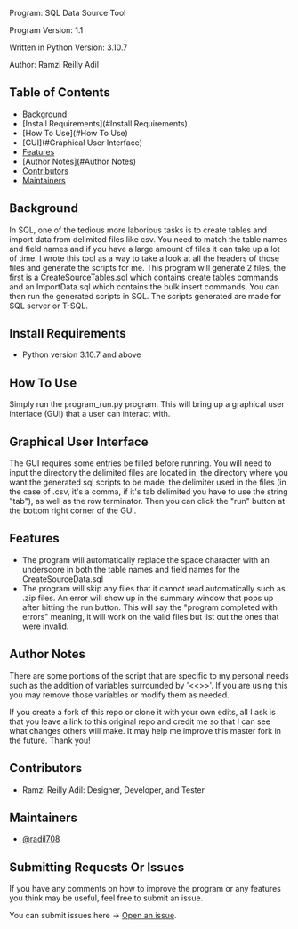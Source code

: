 Program: SQL Data Source Tool 

Program Version: 1.1

Written in Python Version: 3.10.7

Author: Ramzi Reilly Adil

## Table of Contents
- [Background](#background)
- [Install Requirements](#Install Requirements)
- [How To Use](#How To Use)
- [GUI](#Graphical User Interface)
- [Features](#Features)
- [Author Notes](#Author Notes)
- [Contributors](#Contributors)
- [Maintainers](#Maintainers)


## Background
In SQL, one of the tedious more laborious tasks is to create tables and import data from delimited files
like csv. You need to match the table names and field names and if you have a large amount of files
it can take up a lot of time. I wrote this tool as a way to take a look at all the headers of those files
and generate the scripts for me. This program will generate 2 files, the first is a CreateSourceTables.sql
which contains create tables commands and an ImportData.sql which contains the bulk insert commands.
You can then run the generated scripts in SQL. The scripts generated are made for SQL server or T-SQL.

## Install Requirements
- Python version 3.10.7 and above

## How To Use
Simply run the program_run.py program. This will bring up a graphical user interface (GUI)
that a user can interact with.

## Graphical User Interface
The GUI requires some entries be filled before running.
You will need to input the directory the delimited files are located in, the directory 
where you want the generated sql scripts to be made, the delimiter used in the files
(in the case of .csv, it's a comma, if it's tab delimited you have to use the 
string "tab"), as well as the row terminator. Then you can click the "run" button
at the bottom right corner of the GUI.

## Features
- The program will automatically replace the space character 
with an underscore in both the table names and field names
for the CreateSourceData.sql
- The program will skip any files that it cannot read automatically such as .zip files. An error will show up in the summary window that pops up after hitting the run button. This will say the "program completed with errors" meaning, it will work on the valid files but list out the ones that were invalid.

## Author Notes
There are some portions of the script that are specific to my personal needs such as the addition
of variables surrounded by '<<>>'. If you are using this you may remove those variables or modify
them as needed.

If you create a fork of this repo or clone it with your own edits, all I ask is that you leave a link
to this original repo and credit me so that I can see what changes others will make. It may help
me improve this master fork in the future. Thank you!

## Contributors
- Ramzi Reilly Adil: Designer, Developer, and Tester

## Maintainers
- [@radil708](https://github.com/radil708)

## Submitting Requests Or Issues
If you have any comments on how to improve the program or any features you think may be useful, feel free to submit an issue.

You can submit issues here -> [Open an issue](https://github.com/radil708/RamziDataSourceTool/issues/new).




